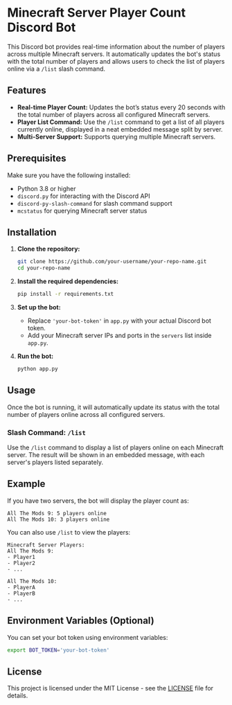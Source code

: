 # Minecraft Server Player Count Discord Bot

This Discord bot provides real-time information about the number of players across multiple Minecraft servers. It automatically updates the bot's status with the total number of players and allows users to check the list of players online via a `/list` slash command.

## Features

- **Real-time Player Count:** Updates the bot’s status every 20 seconds with the total number of players across all configured Minecraft servers.
- **Player List Command:** Use the `/list` command to get a list of all players currently online, displayed in a neat embedded message split by server.
- **Multi-Server Support:** Supports querying multiple Minecraft servers.

## Prerequisites

Make sure you have the following installed:
- Python 3.8 or higher
- `discord.py` for interacting with the Discord API
- `discord-py-slash-command` for slash command support
- `mcstatus` for querying Minecraft server status

## Installation

1. **Clone the repository:**
   ```bash
   git clone https://github.com/your-username/your-repo-name.git
   cd your-repo-name
   ```

2. **Install the required dependencies:**
   ```bash
   pip install -r requirements.txt
   ```

3. **Set up the bot:**
   - Replace `'your-bot-token'` in `app.py` with your actual Discord bot token.
   - Add your Minecraft server IPs and ports in the `servers` list inside `app.py`.

4. **Run the bot:**
   ```bash
   python app.py
   ```

## Usage

Once the bot is running, it will automatically update its status with the total number of players online across all configured servers.

### Slash Command: `/list`

Use the `/list` command to display a list of players online on each Minecraft server. The result will be shown in an embedded message, with each server's players listed separately.

## Example

If you have two servers, the bot will display the player count as:
```
All The Mods 9: 5 players online
All The Mods 10: 3 players online
```
You can also use `/list` to view the players:
```
Minecraft Server Players:
All The Mods 9:
- Player1
- Player2
- ...

All The Mods 10:
- PlayerA
- PlayerB
- ...
```

## Environment Variables (Optional)

You can set your bot token using environment variables:
```bash
export BOT_TOKEN='your-bot-token'
```

## License

This project is licensed under the MIT License - see the [LICENSE](LICENSE) file for details.

